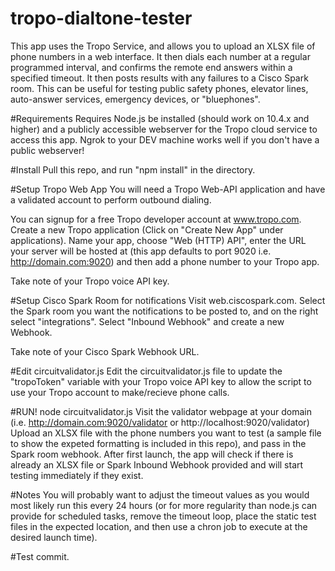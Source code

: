# tropo-dialtone-tester
This app uses the Tropo Service, and allows you to upload an XLSX file of phone numbers in a web interface.  It then dials each number at a regular programmed interval, and confirms the remote end answers within a specified timeout.  It then posts results with any failures to a Cisco Spark room.  This can be useful for testing public safety phones, elevator lines, auto-answer services, emergency devices, or "bluephones".

#Requirements
Requires Node.js be installed (should work on 10.4.x and higher) and a publicly accessible webserver for the Tropo cloud service to access this app. Ngrok to your DEV machine works well if you don't have a public webserver!

#Install
Pull this repo, and run "npm install" in the directory. 

#Setup Tropo Web App
You will need a Tropo Web-API application and have a validated account to perform outbound dialing.  

You can signup for a free Tropo developer account at www.tropo.com.  Create a new Tropo application (Click on "Create New App" under applications).  Name your app, choose "Web (HTTP) API", enter the URL your server will be hosted at (this app defaults to port 9020 i.e. http://domain.com:9020) and then add a phone number to your Tropo app.  

Take note of your Tropo voice API key.

#Setup Cisco Spark Room for notifications
Visit web.ciscospark.com.  Select the Spark room you want the notifications to be posted to, and on the right select "integrations".  Select "Inbound Webhook" and create a new Webhook.  

Take note of your Cisco Spark Webhook URL.

#Edit circuitvalidator.js
Edit the circuitvalidator.js file to update the "tropoToken" variable with your Tropo voice API key to allow the script to use your Tropo account to make/recieve phone calls.

#RUN!
node circuitvalidator.js
Visit the validator webpage at your domain (i.e. http://domain.com:9020/validator or http://localhost:9020/validator)
Upload an XLSX file with the phone numbers you want to test (a sample file to show the expeted formatting is included in this repo), and pass in the Spark room webhook.  After first launch, the app will check if there is already an XLSX file or Spark Inbound Webhook provided and will start testing immediately if they exist.

#Notes
You will probably want to adjust the timeout values as you would most likely run this every 24 hours (or for more regularity than node.js can provide for scheduled tasks, remove the timeout loop, place the static test files in the expected location, and then use a chron job to execute at the desired launch time).

#Test commit.